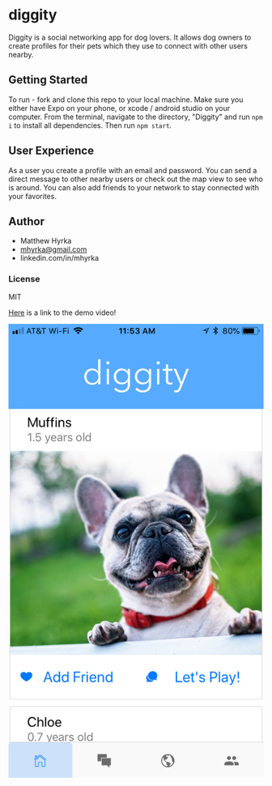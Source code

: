 # **diggity**

Diggity is a social networking app for dog lovers. It allows dog owners to create profiles for their pets
which they use to connect with other users nearby.

## **Getting Started**

To run - fork and clone this repo to your local machine. Make sure you either have Expo on your
phone, or xcode / android studio on your computer. From the terminal, navigate to the directory, "Diggity" and run `npm i` to install all dependencies. Then run `npm start`.

## **User Experience**

As a user you create a profile with an email and password. You can send a direct message to other nearby users or check out the map view to see who is around. You can also add friends to your network to
stay connected with your favorites.

## **Author**

- Matthew Hyrka
- mhyrka@gmail.com
- linkedin.com/in/mhyrka

### **License**

MIT

[Here](https://youtu.be/xXlfUxhcSGA) is a link to the demo video!

![diggity home screen](./diggityScreenShot.JPG)
